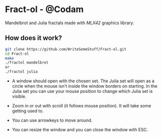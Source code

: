 # Fract-ol - @Codam
Mandelbrot and Julia fractals made with *MLX42* graphics library.

## How does it work?

```bash
git clone https://github.com/WriteSomeStuff/Fract-ol.git
cd Fract-ol
make
./fractol mandelbrot
or
./fractol julia
```
- A window should open with the chosen set. The Julia set will open as a circle when the mouse isn't inside the window borders on starting. In the Julia set you can use your mouse position to change which Julia set is visible.

- Zoom in or out with scroll (it follows mouse position). It will take some getting used to.

- You can use arrowkeys to move around.

- You can resize the window and you can close the window with ESC.
